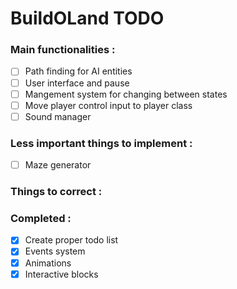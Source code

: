 # BuildOLand TODO

### Main functionalities :

- [ ] Path finding for AI entities
- [ ] User interface and pause
- [ ] Mangement system for changing between states
- [ ] Move player control input to player class
- [ ] Sound manager

### Less important things to implement :
- [ ] Maze generator

### Things to correct :


### Completed :
- [x] Create proper todo list
- [x] Events system
- [x] Animations
- [x] Interactive blocks
